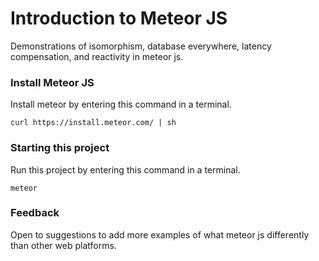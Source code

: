 # Introduction to Meteor JS
Demonstrations of isomorphism, database everywhere, latency compensation, and reactivity in meteor js.

### Install Meteor JS

Install meteor by entering this command in a terminal.

`curl https://install.meteor.com/ | sh`

### Starting this project

Run this project by entering this command in a terminal.

`meteor`

### Feedback

Open to suggestions to add more examples of what meteor js differently than other web platforms.